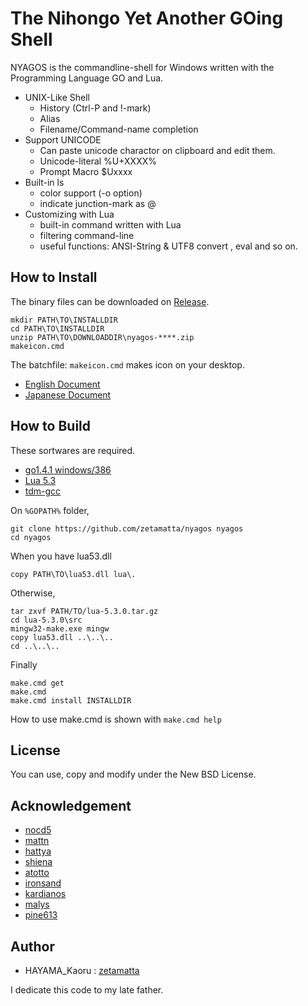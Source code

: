 The Nihongo Yet Another GOing Shell
===================================

NYAGOS is the commandline-shell for Windows written with the
Programming Language GO and Lua.

* UNIX-Like Shell
  * History (Ctrl-P and !-mark)
  * Alias
  * Filename/Command-name completion
* Support UNICODE
  * Can paste unicode charactor on clipboard and edit them.
  * Unicode-literal %U+XXXX%
  * Prompt Macro $Uxxxx
* Built-in ls
  * color support (-o option)
  * indicate junction-mark as @
* Customizing with Lua
  * built-in command written with Lua
  * filtering command-line
  * useful functions: ANSI-String & UTF8 convert , eval and so on.

How to Install
--------------

The binary files can be downloaded on [Release](https://github.com/zetamatta/nyagos/releases).

    mkdir PATH\TO\INSTALLDIR
    cd PATH\TO\INSTALLDIR
    unzip PATH\TO\DOWNLOADDIR\nyagos-****.zip
    makeicon.cmd

The batchfile: `makeicon.cmd` makes icon on your desktop.

* [English Document](Doc/nyagos_en.md)
* [Japanese Document](Doc/nyagos_ja.md)

How to Build
------------

These sortwares are required.

* [go1.4.1 windows/386](http://golang.org)
* [Lua 5.3](http://www.lua.org)
* [tdm-gcc](http://tdm-gcc.tdragon.net/)

On `%GOPATH%` folder,

    git clone https://github.com/zetamatta/nyagos nyagos
    cd nyagos

When you have lua53.dll

    copy PATH\TO\lua53.dll lua\.

Otherwise,

    tar zxvf PATH/TO/lua-5.3.0.tar.gz
    cd lua-5.3.0\src
    mingw32-make.exe mingw
    copy lua53.dll ..\..\..
    cd ..\..\..

Finally

    make.cmd get
    make.cmd
    make.cmd install INSTALLDIR

How to use make.cmd is shown with `make.cmd help`

License
-------

You can use, copy and modify under the New BSD License.

Acknowledgement
---------------

* [nocd5](https://github.com/nocd5)
* [mattn](https://github.com/mattn)
* [hattya](https://github.com/hattya)
* [shiena](https://github.com/shiena)
* [atotto](https://github.com/atotto)
* [ironsand](https://github.com/ironsand)
* [kardianos](https://github.com/kardianos)
* [malys](https://github.com/malys)
* [pine613](https://github.com/pine613)

Author
------

* HAYAMA\_Kaoru : [zetamatta](https://github.com/zetamatta) 

I dedicate this code to my late father.
